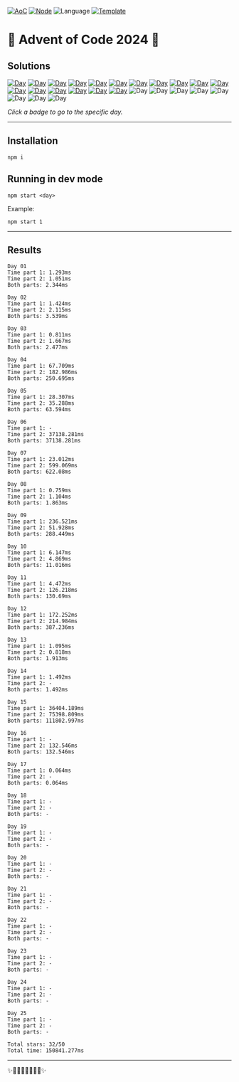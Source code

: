 <!-- Entries between SOLUTIONS and RESULTS tags are auto-generated -->

[![AoC](https://badgen.net/badge/AoC/2024/blue)](https://adventofcode.com/2024)
[![Node](https://badgen.net/badge/Node/v16.13.0+/blue)](https://nodejs.org/en/download/)
![Language](https://badgen.net/badge/Language/TypeScript/blue)
[![Template](https://badgen.net/badge/Template/aocrunner/blue)](https://github.com/caderek/aocrunner)

# 🎄 Advent of Code 2024 🎄

## Solutions

<!--SOLUTIONS-->

[![Day](https://badgen.net/badge/01/%E2%98%85%E2%98%85/green)](src/day01)
[![Day](https://badgen.net/badge/02/%E2%98%85%E2%98%85/green)](src/day02)
[![Day](https://badgen.net/badge/03/%E2%98%85%E2%98%85/green)](src/day03)
[![Day](https://badgen.net/badge/04/%E2%98%85%E2%98%85/green)](src/day04)
[![Day](https://badgen.net/badge/05/%E2%98%85%E2%98%85/green)](src/day05)
[![Day](https://badgen.net/badge/06/%E2%98%85%E2%98%85/green)](src/day06)
[![Day](https://badgen.net/badge/07/%E2%98%85%E2%98%85/green)](src/day07)
[![Day](https://badgen.net/badge/08/%E2%98%85%E2%98%85/green)](src/day08)
[![Day](https://badgen.net/badge/09/%E2%98%85%E2%98%85/green)](src/day09)
[![Day](https://badgen.net/badge/10/%E2%98%85%E2%98%85/green)](src/day10)
[![Day](https://badgen.net/badge/11/%E2%98%85%E2%98%85/green)](src/day11)
[![Day](https://badgen.net/badge/12/%E2%98%85%E2%98%85/green)](src/day12)
[![Day](https://badgen.net/badge/13/%E2%98%85%E2%98%85/green)](src/day13)
[![Day](https://badgen.net/badge/14/%E2%98%85%E2%98%86/yellow)](src/day14)
[![Day](https://badgen.net/badge/15/%E2%98%85%E2%98%85/green)](src/day15)
[![Day](https://badgen.net/badge/16/%E2%98%85%E2%98%85/green)](src/day16)
[![Day](https://badgen.net/badge/17/%E2%98%85%E2%98%86/yellow)](src/day17)
![Day](https://badgen.net/badge/18/%E2%98%86%E2%98%86/gray)
![Day](https://badgen.net/badge/19/%E2%98%86%E2%98%86/gray)
![Day](https://badgen.net/badge/20/%E2%98%86%E2%98%86/gray)
![Day](https://badgen.net/badge/21/%E2%98%86%E2%98%86/gray)
![Day](https://badgen.net/badge/22/%E2%98%86%E2%98%86/gray)
![Day](https://badgen.net/badge/23/%E2%98%86%E2%98%86/gray)
![Day](https://badgen.net/badge/24/%E2%98%86%E2%98%86/gray)
![Day](https://badgen.net/badge/25/%E2%98%86%E2%98%86/gray)

<!--/SOLUTIONS-->

_Click a badge to go to the specific day._

---

## Installation

```
npm i
```

## Running in dev mode

```
npm start <day>
```

Example:

```
npm start 1
```

---

## Results

<!--RESULTS-->

```
Day 01
Time part 1: 1.293ms
Time part 2: 1.051ms
Both parts: 2.344ms
```

```
Day 02
Time part 1: 1.424ms
Time part 2: 2.115ms
Both parts: 3.539ms
```

```
Day 03
Time part 1: 0.811ms
Time part 2: 1.667ms
Both parts: 2.477ms
```

```
Day 04
Time part 1: 67.709ms
Time part 2: 182.986ms
Both parts: 250.695ms
```

```
Day 05
Time part 1: 28.307ms
Time part 2: 35.288ms
Both parts: 63.594ms
```

```
Day 06
Time part 1: -
Time part 2: 37138.281ms
Both parts: 37138.281ms
```

```
Day 07
Time part 1: 23.012ms
Time part 2: 599.069ms
Both parts: 622.08ms
```

```
Day 08
Time part 1: 0.759ms
Time part 2: 1.104ms
Both parts: 1.863ms
```

```
Day 09
Time part 1: 236.521ms
Time part 2: 51.928ms
Both parts: 288.449ms
```

```
Day 10
Time part 1: 6.147ms
Time part 2: 4.869ms
Both parts: 11.016ms
```

```
Day 11
Time part 1: 4.472ms
Time part 2: 126.218ms
Both parts: 130.69ms
```

```
Day 12
Time part 1: 172.252ms
Time part 2: 214.984ms
Both parts: 387.236ms
```

```
Day 13
Time part 1: 1.095ms
Time part 2: 0.818ms
Both parts: 1.913ms
```

```
Day 14
Time part 1: 1.492ms
Time part 2: -
Both parts: 1.492ms
```

```
Day 15
Time part 1: 36404.189ms
Time part 2: 75398.809ms
Both parts: 111802.997ms
```

```
Day 16
Time part 1: -
Time part 2: 132.546ms
Both parts: 132.546ms
```

```
Day 17
Time part 1: 0.064ms
Time part 2: -
Both parts: 0.064ms
```

```
Day 18
Time part 1: -
Time part 2: -
Both parts: -
```

```
Day 19
Time part 1: -
Time part 2: -
Both parts: -
```

```
Day 20
Time part 1: -
Time part 2: -
Both parts: -
```

```
Day 21
Time part 1: -
Time part 2: -
Both parts: -
```

```
Day 22
Time part 1: -
Time part 2: -
Both parts: -
```

```
Day 23
Time part 1: -
Time part 2: -
Both parts: -
```

```
Day 24
Time part 1: -
Time part 2: -
Both parts: -
```

```
Day 25
Time part 1: -
Time part 2: -
Both parts: -
```

```
Total stars: 32/50
Total time: 150841.277ms
```

<!--/RESULTS-->

---

✨🎄🎁🎄🎅🎄🎁🎄✨